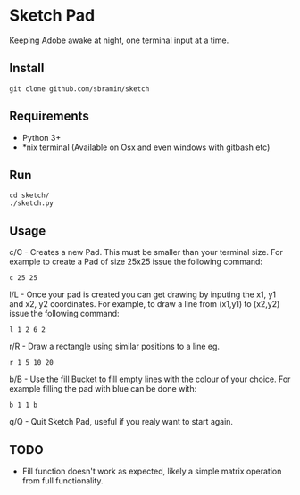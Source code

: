 # Sketch Pad

Keeping Adobe awake at night, one terminal input at a time.

## Install

    git clone github.com/sbramin/sketch

## Requirements

- Python 3+
- *nix terminal (Available on Osx and even windows with gitbash etc)

## Run

	cd sketch/
	./sketch.py

## Usage

c/C - Creates a new Pad.  This must be smaller than your terminal size.
For example to create a Pad of size 25x25 issue the following command:

	c 25 25

l/L - Once your pad is created you can get drawing by inputing the x1, y1 and x2, y2 coordinates.
For example, to draw a line from (x1,y1) to (x2,y2) issue the following command:

	l 1 2 6 2

r/R - Draw a rectangle using similar positions to a line eg.
	
	r 1 5 10 20

b/B - Use the fill Bucket to fill empty lines with the colour of your choice.  For example filling 
the pad with blue can be done with:
	
	b 1 1 b

q/Q - Quit Sketch Pad, useful if you realy want to start again.




## TODO

* Fill function doesn't work as expected, likely a simple matrix operation from full functionality.
